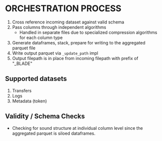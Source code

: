 # ORCHESTRATION PROCESS

1. Cross reference incoming dataset against valid schema
2. Pass columns through independent algorithms
   - Handled in separate files due to specialized compression algorithms for each column type
3. Generate dataframes, stack, prepare for writing to the aggregated parquet file
4. Write output parquet via `_update_path` impl
5. Output filepath is in place from incoming filepath with prefix of "_BLADE"


## Supported datasets
1. Transfers
2. Logs
3. Metadata (token)



## Validity / Schema Checks
- Checking for sound structure at individual column level since 
  the aggregated parquet is siloed dataframes.